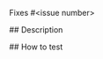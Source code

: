 <!--
  Thanks for making a pull request! 
  
  Before submitting, please read our contributing guidelines:
  https://github.com/unmock/unmock-swift#contributing

  Have any questions? 
  Feel free to ask in this PR and one of our maintainers will be happy to help 🙌
-->

Fixes #<issue number>

## Description

<!-- Write a brief description of the changes introduced by this PR -->

## How to test 

<!-- What steps can we take to test that your code is working properly -->
